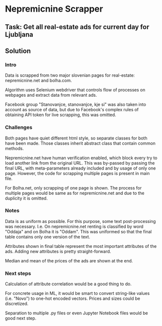 # Nepremicnine Scrapper

## Task: Get all real-estate ads for current day for Ljubljana

## Solution

### Intro
Data is scrapped from two major slovenian pages for real-estate: nepremicnine.net and bolha.com.

Algorithm uses Selenium webdriver that controls flow of processes on webpages 
and extract data from relevant ads.

Facebook group "Stanovanjce, stanovanjce, kje si" was also taken into account as source of data,
but due to Facebook's complex rules of obtaining API token for live scrapping, this was omitted.

### Challenges
Both pages have quiet different html style, so separate classes for both have been made.
Those classes inherit abstract class that contain common methods.

Nepremicnine.net have human verification enabled, which block every try to load another link
from the original URL. This was by-passed by passing the final URL, with meta-parameters
already included and by usage of only one page. However, the code for scrapping multiple pages is
present in main file.

For Bolha.net, only scrapping of one page is shown. The process for multiple pages would be same 
as for nepremicnine.net and due to the duplicity it is omitted.

### Notes
Data is as uniform as possible. For this purpose, some text post-processing was necessary.
I.e. On nepremicnine.net renting is classified by word "Oddaja" and on Bolha it is "Oddam".
This was uniformed so that the final table contains only one version of the text.

Attributes shown in final table represent the most important attributes of the ads.
Adding new attributes is pretty straight-forward.

Median and mean of the prices of the ads are shown at the end.

### Next steps
Calculation of attribute correlation would be a good thing to do.

For concrete usage in ML, it would be smart to convert string-like values (i.e. "Novo") to
one-hot encoded vectors. Prices and sizes could be discretized.

Separation to multiple .py files or even Jupyter Notebook files would be good next step.